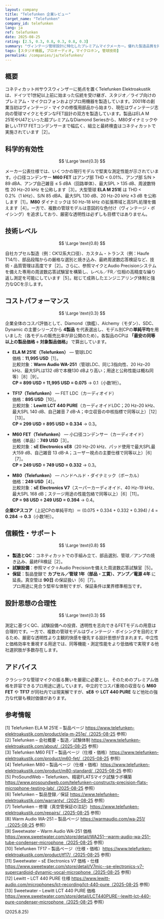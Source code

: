 ```yaml
---
layout: company
title: "Telefunken 企業レビュー"
target_name: "Telefunken"
company_id: telefunken
lang: ja
ref: telefunken
date: 2025-08-25
rating: [2.5, 0.3, 0.8, 0.3, 0.8, 0.3]
summary: "ヴィンテージ管球設計に特化したプレミアムマイクメーカー。優れた製造品質を持つが多くのセグメントでコストパフォーマンスは限定的"
tags: [スタジオ機器, プロオーディオ, マイクロホン, 管球技術]
permalink: /companies/ja/telefunken/
---
```

## 概要

コネティカット州サウスウィンザーに拠点を置くTelefunken Elektroakustikは、ドイツで1世紀以上前に始まった伝統を受け継ぎ、スタジオ／ライブ向けのプレミアム・マイクロフォンおよびプロ用機器を製造しています。2001年の創業当初はヴィンテージ・マイクの修復用部品から始まり、現在はヴィンテージ志向の管球マイクとモダンなFET設計の双方を製造しています。製品はELA M 251EやU47といった超プレミアムなDiamond Seriesから、M80ダイナミックや新しいTF17 FETコンデンサーまで幅広く、組立と最終検査はコネティカットで実施されています［2］。

## 科学的有効性

$$ \Large \text{0.3} $$

メーカー公表仕様では、いくつかの現行モデルで堅実な測定性能が示されています。小口径コンデンサー **M60 FET** はアンプ部 THD < 0.01%、アンプ部 S/N > 89 dBA、アンプ自己雑音 ≤ 5 dBA（回路単体）、最大SPL > 135 dB、周波数特性 20 Hz–20 kHz を公称します［3］。大型管球 **ELA M 251E** は THD < 0.2%（1 kHz）、S/N 85 dBA、最大SPL 130 dB、20 Hz–20 kHz ±3 dB を公称します［1］。**M80** ダイナミックは 50 Hz–18 kHz の拡張帯域と高SPL処理を備えます［4］。一方で、複数の管球モデルは意図的な色付け（ヴィンテージ・ボイシング）を追求しており、厳密な透明性は必ずしも目標ではありません。

## 技術レベル

$$ \Large \text{0.8} $$

自社カプセル製造（例：CK12系大口径）、カスタム・トランス（例：Haufe T14/1）、部品段階からの厳格な選別と焼き込み、最終周波数応答検証など、技術・品質管理は高度です［2］。さらに、参照マイクとAudio Precisionシステムを備えた専用の周波数応答試験室を構築し、レベル／FR／位相の高精度な繰り返し測定を可能にしています［5］。総じて成熟したエンジニアリング体制と強力なQCを示します。

## コストパフォーマンス

$$ \Large \text{0.3} $$

企業全体のコスパ評価として、Diamond（旗艦）、Alchemy（モダン）、SDC、Dynamic の主要シリーズから **4製品** を代表選出し、モデル別CPの**単純平均**を用いました（各モデルの販売比率が非公開のため）。各製品のCPは **「最安の同等以上の製品価格 ÷ 対象製品価格」** で算出しています。

- **ELA M 251E（Telefunken）** — 管球LDC  
  価格：**11,995 USD**［1］。  
  比較対象：**Warm Audio WA-251**（管球LDC、同じ3指向性、20 Hz–20 kHz、最大SPLは132 dBで本機130 dBより高い；用途と公称性能は概ね同等）［8］［9］。  
  **CP = 899 USD ÷ 11,995 USD = 0.075** → 0.1（小数1桁）。

- **TF17（Telefunken）** — FET LDC（カーディオイド）  
  価格：**895 USD**［10］。  
  比較対象：**Lewitt LCT 440 PURE**（カーディオイドLDC；20 Hz–20 kHz、最大SPL 140 dB、自己雑音 7 dB-A；中立収音の中核指標で同等以上）［12］［13］。  
  **CP = 299 USD ÷ 895 USD = 0.334** → 0.3。

- **M60 FET（Telefunken）** — 小口径コンデンサー（カーディオイド）  
  価格（単品）：**749 USD**［3］。  
  比較対象：**sE Electronics sE8**（20 Hz–20 kHz、パッド使用で最大SPL最大159 dB、自己雑音 13 dB-A；ユーザー視点の主要仕様で同等以上）［6］［7］。  
  **CP = 249 USD ÷ 749 USD = 0.332** → 0.3。

- **M80（Telefunken）** — ハンドヘルド・ダイナミック（ボーカル）  
  価格：**249 USD**［4］。  
  比較対象：**sE Electronics V7**（スーパーカーディオイド、40 Hz–19 kHz、最大SPL 168 dB；ステージ用途の性能包絡で同等以上）［6］［11］。  
  **CP = 98 USD ÷ 249 USD = 0.394** → 0.4。

**企業CPスコア**（上記CPの単純平均）＝ (0.075 + 0.334 + 0.332 + 0.394) / 4 = **0.284** → **0.3**（小数1桁）。

## 信頼性・サポート

$$ \Large \text{0.8} $$

- **製造とQC**：コネティカットでの手組み立て、部品選別、管球／アンプの焼き込み、最終FR検証［2］。  
- **試験設備**：参照マイク＋Audio Precisionを備えた周波数応答試験室［5］。  
- **保証**：製品登録で **カプセル／管球 1年（部品・工賃）、アンプ／電源 4年** に延長。真空管は **90日** の保証扱い［6］［7］。  
プロ用途に見合う堅牢な体制ですが、保証条件は業界標準相当です。

## 設計思想の合理性

$$ \Large \text{0.3} $$

測定に基づくQC、試験設備への投資、透明性を志向できるFETモデルの用意は合理的です。一方で、複数の管球モデルはヴィンテージ・ボイシングを目的とするため、厳密な透明性より主観的快感を優先する設計思想が含まれます。中立性と価格効率を重視する用途では、同等機能・測定性能をより低価格で実現する他社選択肢が多数存在します。

## アドバイス

クラシックな管球マイクの振る舞いを厳密に必要とし、そのためのプレミアム価格を許容できるプロ用途に適しています。中立的でコスパ重視の収音なら **M60 FET** や **TF17** が同社内では現実解ですが、**sE8** や **LCT 440 PURE** など他社の強力な代替も検討価値があります。

## 参考情報

[1] Telefunken ELA M 251E – 製品ページ https://www.telefunken-elektroakustik.com/product/ela-m-251e/（2025-08-25 参照）  
[2] Telefunken – 会社概要・製造／試験体制 https://www.telefunken-elektroakustik.com/about/（2025-08-25 参照）  
[3] Telefunken M60 FET – 製品ページ（仕様・価格）https://www.telefunken-elektroakustik.com/product/m60-fet/（2025-08-25 参照）  
[4] Telefunken M80 – 製品ページ（仕様・価格）https://www.telefunken-elektroakustik.com/product/m80-standard/（2025-08-25 参照）  
[5] ProSoundWeb – Telefunken、精密FLATSマイク試験ラボ構築 https://www.prosoundweb.com/telefunken-constructs-precision-flats-microphone-testing-lab/（2025-08-25 参照）  
[6] Telefunken – 製品登録／保証 https://www.telefunken-elektroakustik.com/warranty/（2025-08-25 参照）  
[7] Telefunken – 修理（真空管保証の注記）https://www.telefunken-elektroakustik.com/repairs/（2025-08-25 参照）  
[8] Warm Audio WA-251 – 製品ページ https://warmaudio.com/wa-251/（2025-08-25 参照）  
[9] Sweetwater – Warm Audio WA-251 価格 https://www.sweetwater.com/store/detail/WA251--warm-audio-wa-251-tube-condenser-microphone（2025-08-25 参照）  
[10] Telefunken TF17 – 製品ページ（仕様・価格）https://www.telefunken-elektroakustik.com/product/tf17/（2025-08-25 参照）  
[11] Sweetwater – sE Electronics V7 価格・仕様 https://www.sweetwater.com/store/detail/V7mic--se-electronics-v7-supercardioid-dynamic-vocal-microphone（2025-08-25 参照）  
[12] Lewitt – LCT 440 PURE 仕様 https://www.lewitt-audio.com/microphones/lct-recording/lct-440-pure（2025-08-25 参照）  
[13] Sweetwater – Lewitt LCT 440 PURE 価格 https://www.sweetwater.com/store/detail/LCT440PURE--lewitt-lct-440-pure-condenser-microphone（2025-08-25 参照）

(2025.8.25)

